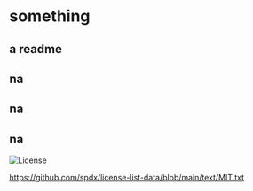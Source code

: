 # something
  ## a readme 
  ## na
  ## na
  ## na
  ![License](https://img.shields.io/badge/License-MIT-yellow.svg)
  
  https://github.com/spdx/license-list-data/blob/main/text/MIT.txt
  
